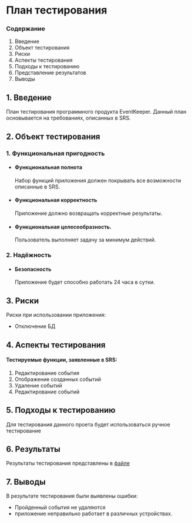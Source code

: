 # План тестирования

### Содержание

1.  Введение
2.  Объект тестирования
3.  Риски
4.  Аспекты тестирования
5.  Подходы к тестированию
6.  Представление результатов
7.  Выводы

## 1. Введение
План тестирования программного продукта EventKeeper. Данный план основывается на требованиях, описанных
в SRS.

## 2. Объект тестирования
### 1. Функциональная пригодность

-   #### Функциональная полнота

    Набор функций приложения должен покрывать все возможности описанные в SRS.
-   #### Функциональная корректность
 
    Приложение должно возвращать корректные результаты.
-   #### Функциональная целесообразность.
 
    Пользователь выполняет задачу за минимум действий.
    
### 2. Надёжность
  - #### Безопасность 
	 
     Приложение будет способно работать 24 часа в сутки.
    
## 3. Риски

Риски при использовании приложения:

-   Отключение БД

## 4. Аспекты тестирования

#### Тестируемые  функции, заявленные в SRS:  

1. Редактирование события
2. Отображение созданных событий 
3. Удаление событий    
4. Редактирование событий    

## 5. Подходы к тестированию
Для тестирования данного проета будет использоваться ручное тестирование

## 6. Результаты
Результаты тестирования представлены в [файле](test_result.md)

## 7. Выводы
В результате тестирования были выявлены ошибки: 
* Пройденный события не удаляются
* приложение неправильно работает в различных устройствах.
